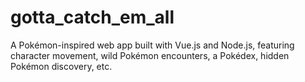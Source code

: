 # gotta_catch_em_all
A Pokémon-inspired web app built with Vue.js and Node.js, featuring character movement, wild Pokémon encounters, a Pokédex, hidden Pokémon discovery, etc.
